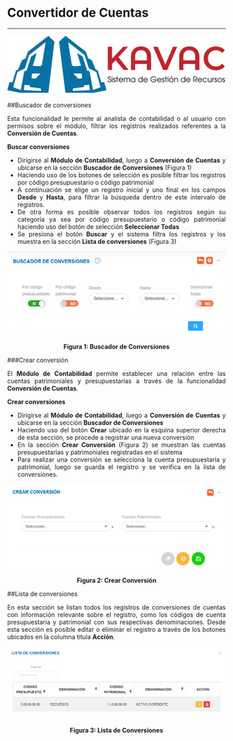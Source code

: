 # Convertidor de Cuentas
************************
<div style="text-align: justify;">

![Screenshot](img/logokavac.png#imagen)

##Buscador de conversiones

Esta funcionalidad le permite al analista de contabilidad o al usuario con permisos sobre el módulo, filtrar los registros realizados referentes a la **Conversión de Cuentas**. 

**Buscar conversiones**

- Dirigirse al **Módulo de Contabilidad**, luego a **Conversión de Cuentas** y ubicarse en la sección **Buscador de Conversiones** (Figura 1)
- Haciendo uso de los botones de selección es posible filtrar los registros por código
presupuestario o código patrimonial 
- A continuación se elige un registro inicial y uno final en los campos **Desde** y **Hasta**, para filtrar la búsqueda dentro de este intervalo de registros. 
- De otra forma es posible observar todos los registros según su categoría ya sea por código presupuestario o código patrimonial haciendo uso del botón de selección **Seleccionar Todas**
- Se presiona el botón **Buscar** y el sistema filtra los registros y los muestra en la sección **Lista de conversiones** (Figura 3)

![Screenshot](img/figure_1.png#imagen)<div style="text-align: center;font-weight: bold">Figura 1: Buscador de Conversiones</div>
  

###Crear conversión

El **Módulo de Contabilidad** permite establecer una relación entre las cuentas patrimoniales y presupuestarias a través de la funcionalidad **Conversión de Cuentas**. 

**Crear conversiones**

- Dirigirse al **Módulo de Contabilidad**, luego a **Conversión de Cuentas** y ubicarse en la sección **Buscador de Conversiones**
- Haciendo uso del botón **Crear** ubicado en la esquina superior derecha de esta sección, se procede a registrar una nueva conversión
- En la sección **Crear Conversión** (Figura 2) se muestran las cuentas presupuestarias y  patrimoniales registradas en el sistema 
- Para realizar una conversión se selecciona la cuenta presupuestaria y patrimonial, luego se guarda el registro y se verifica en la lista de conversiones.  

![Screenshot](img/figure_2.png#imagen)<div style="text-align: center;font-weight: bold">Figura 2: Crear Conversión</div>

##Lista de conversiones 

En esta sección se listan todos los registros de conversiones de cuentas con información relevante sobre el registro, como los códigos de cuenta presupuestaria y patrimonial con sus respectivas denominaciones.   Desde esta sección es posible editar o eliminar el registro a través de los botones ubicados en la columna titula **Acción**.   

![Screenshot](img/figure_3.png#imagen)<div style="text-align: center;font-weight: bold">Figura 3: Lista de Conversiones</div>

</div>























   